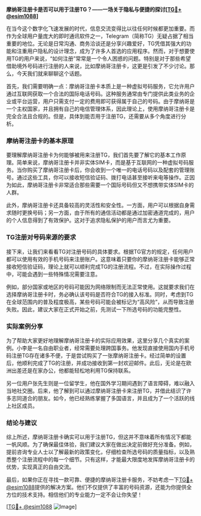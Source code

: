**摩纳哥注册卡是否可以用于注册TG？——一场关于隐私与便捷的探讨[[TG💪+ @esim1088](https://t.me/s/esim1088)]**

在当今这个数字化飞速发展的时代，信息交流变得比以往任何时候都更加重要。而作为全球用户量庞大的即时通讯软件之一，Telegram（简称TG）无疑占据了相当重要的地位。无论是日常沟通、商务洽谈还是分享兴趣爱好，TG凭借其强大的功能和注重用户隐私的设计理念，成为了许多人首选的应用程序。然而，对于想要使用TG的用户来说，“如何注册”常常是一个令人困惑的问题。特别是对于那些希望借助境外号码进行注册的人来说，比如摩纳哥注册卡，这更是引发了不少讨论。那么，今天我们就来聊聊这个话题。

首先，我们需要明确一点：摩纳哥注册卡本质上是一种虚拟号码服务，它允许用户通过互联网获取一个合法的国际电话号码。这种服务通常由专门提供此类业务的企业或平台运营，用户只需支付一定的费用即可获得属于自己的号码。由于摩纳哥是一个主权国家，并且拥有自己的电信管理体系，因此理论上，使用摩纳哥注册卡是完全合法且合规的。但是，具体到能否用于注册TG，还需要从多个角度进行分析。

### 摩纳哥注册卡的基本原理

要理解摩纳哥注册卡为何能够被用来注册TG，我们首先要了解它的基本工作原理。简单来说，摩纳哥注册卡并非实体SIM卡，而是基于互联网的一种虚拟号码服务。当你购买了摩纳哥注册卡后，你会收到一个唯一的电话号码以及配套的管理账号。通过这些工具，你可以接收短信验证码、拨打电话甚至接听来电等操作。正因为如此，摩纳哥注册卡非常适合那些需要一个国际号码但又不想携带实体SIM卡的人群。

此外，摩纳哥注册卡还具备较高的灵活性和安全性。一方面，用户可以根据自身需求随时更换号码；另一方面，由于所有的通信活动都是通过加密通道完成的，用户的个人信息得到了有效保护。这对于追求隐私保护的用户而言尤为重要。

### TG注册对号码来源的要求

接下来，让我们来看看TG对注册号码的具体要求。根据TG官方的规定，任何用户都可以使用有效的手机号码来注册账户。这意味着只要你的摩纳哥注册卡能够正常接收短信验证码，理论上就可以顺利完成TG的注册流程。不过，在实际操作过程中，可能会遇到一些特殊情况需要注意。

例如，部分国家或地区的号码可能因为网络限制而无法正常使用。这就要求我们在选择摩纳哥注册卡时，务必确认该号码是否符合TG的接入标准。同时，考虑到TG在全球范围内的普及程度极高，某些号码可能会被标记为“高风险”，从而导致注册失败。因此，建议大家在正式开始之前，先测试一下所选号码的功能完整性。

### 实际案例分享

为了帮助大家更好地理解摩纳哥注册卡的实际应用效果，这里分享几个真实的案例。小李是一名自由职业者，经常需要处理跨国事务。他发现直接使用国内手机号码注册TG存在诸多不便，于是尝试购买了一张摩纳哥注册卡。经过简单的设置后，他顺利完成了TG的注册，并成功接收到第一封欢迎邮件。此后，无论是在欧洲出差还是在家办公，他都能轻松地利用TG保持联系。

另一位用户张先生则是一位留学生，他在国外学习期间遇到了语言障碍，难以融入当地社交圈。后来，他了解到可以通过摩纳哥注册卡来注册TG，并借此结识了许多志同道合的朋友。如今，他已经熟练掌握了多国语言，并且成为了一个活跃的线上社区成员。

### 结论与建议

综上所述，摩纳哥注册卡确实可以用于注册TG，但这并不意味着所有情况下都能一帆风顺。为了确保最佳体验，我们建议大家在做出决定前做好充分准备。例如，提前咨询专业人士以了解最新的政策变化，仔细检查所选号码的质量指标，以及熟悉整个注册流程中的每一个细节。只有这样，才能最大限度地发挥摩纳哥注册卡的优势，实现真正的自由交流。

最后，如果你正在寻找一款可靠、便捷的摩纳哥注册卡服务，不妨考虑一下[TG💪+ @esim1088](https://t.me/s/esim1088)提供的解决方案。他们不仅提供了丰富的号码资源，还能为你提供全方位的技术支持。相信他们的专业能力一定不会让你失望！

[[TG💪+ @esim1088](https://t.me/s/esim1088) ![Image](https://i.postimg.cc/4NQfJmqS/Snipaste-2025-05-13-00-14-12.png)]